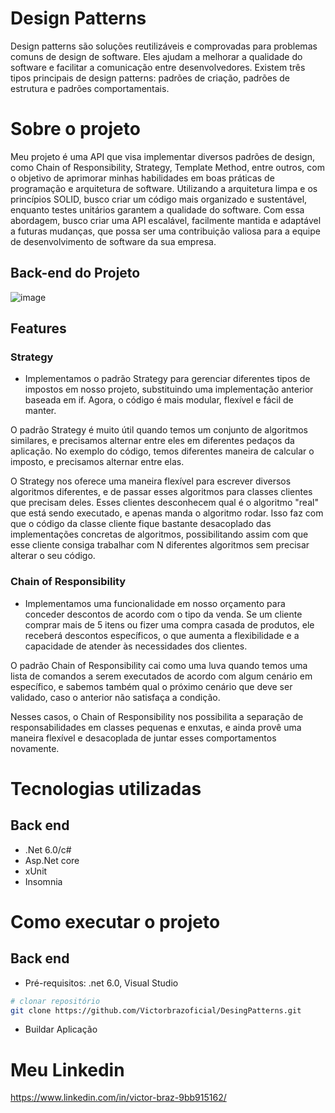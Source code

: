 # Design Patterns
Design patterns são soluções reutilizáveis e comprovadas para problemas comuns de design de software. Eles ajudam a melhorar a qualidade do software e facilitar a comunicação entre desenvolvedores. Existem três tipos principais de design patterns: padrões de criação, padrões de estrutura e padrões comportamentais.

# Sobre o projeto

Meu projeto é uma API que visa implementar diversos padrões de design, como Chain of Responsibility, Strategy, Template Method, entre outros, com o objetivo de aprimorar minhas habilidades em boas práticas de programação e arquitetura de software. Utilizando a arquitetura limpa e os princípios SOLID, busco criar um código mais organizado e sustentável, enquanto testes unitários garantem a qualidade do software. Com essa abordagem, busco criar uma API escalável, facilmente mantida e adaptável a futuras mudanças, que possa ser uma contribuição valiosa para a equipe de desenvolvimento de software da sua empresa.

## Back-end do Projeto
![image](https://user-images.githubusercontent.com/87781300/235450099-855cae30-bf56-4959-9bc9-eb4e6fa743fe.png)

## Features
### Strategy
- Implementamos o padrão Strategy para gerenciar diferentes tipos de impostos em nosso projeto, substituindo uma implementação anterior baseada em if. Agora, o código é mais modular, flexível e fácil de manter.

O padrão Strategy é muito útil quando temos um conjunto de algoritmos similares, e precisamos alternar entre eles em diferentes pedaços da aplicação. No exemplo do código, temos diferentes maneira de calcular o imposto, e precisamos alternar entre elas.

O Strategy nos oferece uma maneira flexível para escrever diversos algoritmos diferentes, e de passar esses algoritmos para classes clientes que precisam deles. Esses clientes desconhecem qual é o algoritmo "real" que está sendo executado, e apenas manda o algoritmo rodar. Isso faz com que o código da classe cliente fique bastante desacoplado das implementações concretas de algoritmos, possibilitando assim com que esse cliente consiga trabalhar com N diferentes algoritmos sem precisar alterar o seu código.

### Chain of Responsibility
- Implementamos uma funcionalidade em nosso orçamento para conceder descontos de acordo com o tipo da venda. Se um cliente comprar mais de 5 itens ou fizer uma compra casada de produtos, ele receberá descontos específicos, o que aumenta a flexibilidade e a capacidade de atender às necessidades dos clientes.

O padrão Chain of Responsibility cai como uma luva quando temos uma lista de comandos a serem executados de acordo com algum cenário em específico, e sabemos também qual o próximo cenário que deve ser validado, caso o anterior não satisfaça a condição.

Nesses casos, o Chain of Responsibility nos possibilita a separação de responsabilidades em classes pequenas e enxutas, e ainda provê uma maneira flexível e desacoplada de juntar esses comportamentos novamente.
# Tecnologias utilizadas
## Back end
- .Net 6.0/c#
- Asp.Net core
- xUnit
- Insomnia
# Como executar o projeto

## Back end
- Pré-requisitos: .net 6.0, Visual Studio

```bash
# clonar repositório
git clone https://github.com/Victorbrazoficial/DesingPatterns.git
```
- Buildar Aplicação
# Meu Linkedin

https://www.linkedin.com/in/victor-braz-9bb915162/


